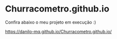 # Churracometro.github.io

Confira abaixo o meu projeto em execução :)

https://danilo-mq.github.io/Churracometro.github.io/
 
